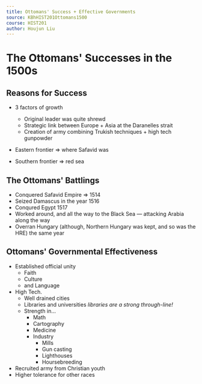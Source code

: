 ```yaml
---
title: Ottomans' Success + Effective Governments
source: KBhHIST201Ottomans1500
course: HIST201
author: Houjun Liu
---
```


# The Ottomans' Successes in the 1500s
## Reasons for Success
* 3 factors of growth
    * Original leader was quite shrewd
    * Strategic link between Europe + Asia at the Daranelles strait
    * Creation of army combining Trukish techniques + high tech gunpowder

* Eastern frontier => where Safavid was
* Southern frontier => red sea 

## The Ottomans' Battlings
* Conquered Safavid Empire => 1514
* Seized Damascus in the year 1516
* Conqured Egypt 1517
* Worked around, and all the way to the Black Sea — attacking Arabia along the way
* Overran Hungary (although, Northern Hungary was kept, and so was the HRE) the same year

## Ottomans' Governmental Effectiveness
* Established official unity  
    *  Faith
    *  Culture
    *  and Language
* High Tech.
    * Well drained cities
    * Libraries and universities _libraries are a strong through-line!_
    * Strength in…
        * Math
        * Cartography
        * Medicine
        * Industry
            * Mills
            * Gun casting
            * Lighthouses
            * Hoursebreeding
* Recruited army from Christian youth
* Higher tolerance for other races
